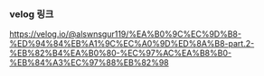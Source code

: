 ### velog 링크

https://velog.io/@alswnsgur119/%EA%B0%9C%EC%9D%B8-%ED%94%84%EB%A1%9C%EC%A0%9D%ED%8A%B8-part.2-%EB%82%B4%EA%B0%80-%EC%97%AC%EA%B8%B0-%EB%84%A3%EC%97%88%EB%82%98
